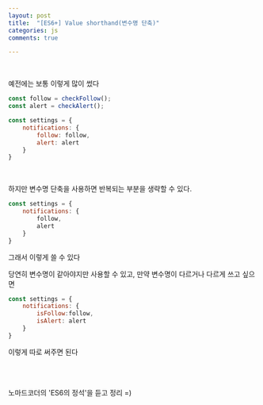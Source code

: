 ```yaml
---
layout: post
title:  "[ES6+] Value shorthand(변수명 단축)"
categories: js 
comments: true

---
```


<br>

예전에는 보통 이렇게 많이 썼다

~~~javascript
const follow = checkFollow();
const alert = checkAlert();

const settings = {
	notifications: {
		follow: follow,
		alert: alert
	}
}
~~~



<br>

하지만 변수명 단축을 사용하면 반복되는 부분을 생략할 수 있다.

~~~javascript
const settings = {
	notifications: {
		follow,
		alert
	}
}
~~~

그래서 이렇게 쓸 수 있다

당연히 변수명이 같아야지만 사용할 수 있고, 만약 변수명이 다르거나 다르게 쓰고 싶으면

~~~javascript
const settings = {
	notifications: {
		isFollow:follow,
		isAlert: alert
	}
}
~~~

이렇게 따로 써주면 된다

<br>

<Br>

노마드코더의 'ES6의 정석'을 듣고 정리 =)











